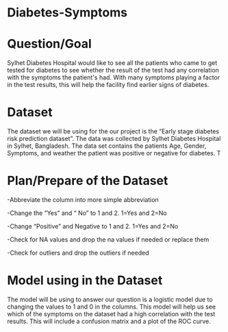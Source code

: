 # Diabetes-Symptoms
# Question/Goal
Sylhet Diabetes Hospital would like to see all the patients who came to get tested for diabetes to see whether the result of the test had any correlation with the symptoms the patient's had. With many symptoms playing a factor in the test results, this will help the facility find earlier signs of diabetes.

# Dataset
The dataset we will be using for the our project is the “Early stage diabetes risk prediction dataset”. The data was collected by Sylhet Diabetes Hospital in Sylhet, Bangladesh. The data set contains the patients Age, Gender, Symptoms, and weather the patient was positive or negative for diabetes. T

# Plan/Prepare of the Dataset 
-Abbreviate the column into more simple abbreviation

-Change the “Yes” and “ No” to 1 and 2. 1=Yes and 2=No

-Change “Positive” and Negative to 1 and 2. 1=Yes and 2=No

-Check for NA values and drop the na values if needed or replace them

-Check for outliers and drop the outliers if needed

# Model using in the Dataset

The model will be using to answer our question is a logistic model due to changing the values to 1 and 0 in the columns. This model will help us see which of the symptoms on the dataset had a high correlation with the test results. This will include a confusion matrix and a plot of the ROC curve.
